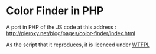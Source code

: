 <h1>Color Finder in PHP</h1>

A port in PHP of the JS code at this address : http://pieroxy.net/blog/pages/color-finder/index.html

As the script that it reproduces, it is licenced under <a href="http://www.wtfpl.net/">WTFPL</a>